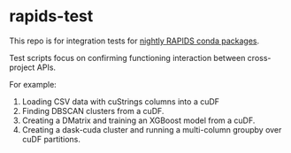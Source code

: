 # rapids-test

This repo is for integration tests for [nightly RAPIDS conda packages](https://anaconda.org/rapidsai-nightly).

Test scripts focus on confirming functioning interaction between cross-project APIs.

For example:

1. Loading CSV data with cuStrings columns into a cuDF
2. Finding DBSCAN clusters from a cuDF.
3. Creating a DMatrix and training an XGBoost model from a cuDF.
4. Creating a dask-cuda cluster and running a multi-column groupby over cuDF partitions.

